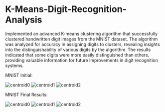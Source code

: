# K-Means-Digit-Recognition-Analysis

Implemented an advanced K-means clustering algorithm that successfully clustered handwritten digit images from the MNIST dataset. The algorithm was analyzed for accuracy in assigning digits to clusters, revealing insights into the distinguishability of various digits by the algorithm. The results indicated that some digits were more easily distinguished than others, providing valuable information for future improvements in digit recognition systems.


MNIST Initial:


![centroid0](https://github.com/winniieee/K-Means-Digit-Recognition-Analysis/assets/132627065/424ab73a-9ebd-42a0-8e98-a1b3747bcbda)
![centroid1](https://github.com/winniieee/K-Means-Digit-Recognition-Analysis/assets/132627065/aea53157-f13d-49f7-a01c-880b09e4edae)
![centroid2](https://github.com/winniieee/K-Means-Digit-Recognition-Analysis/assets/132627065/329227ad-0501-432b-bea4-0bf444d99086)


MNIST Final Results:


![centroid0](https://github.com/winniieee/K-Means-Digit-Recognition-Analysis/assets/132627065/be2060f4-f2ed-4682-aa01-93bf7c453026)
![centroid1](https://github.com/winniieee/K-Means-Digit-Recognition-Analysis/assets/132627065/18f311c0-cba4-4d5a-b5ff-28c895b9b381)
![centroid2](https://github.com/winniieee/K-Means-Digit-Recognition-Analysis/assets/132627065/b631ac59-0fb6-4b8d-a367-5fcf69737c66)
